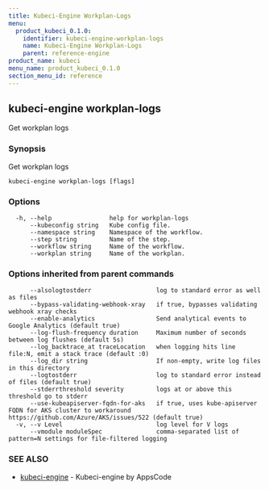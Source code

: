 ```yaml
---
title: Kubeci-Engine Workplan-Logs
menu:
  product_kubeci_0.1.0:
    identifier: kubeci-engine-workplan-logs
    name: Kubeci-Engine Workplan-Logs
    parent: reference-engine
product_name: kubeci
menu_name: product_kubeci_0.1.0
section_menu_id: reference
---
```

## kubeci-engine workplan-logs

Get workplan logs

### Synopsis

Get workplan logs

```
kubeci-engine workplan-logs [flags]
```

### Options

```
  -h, --help                help for workplan-logs
      --kubeconfig string   Kube config file.
      --namespace string    Namespace of the workflow.
      --step string         Name of the step.
      --workflow string     Name of the workflow.
      --workplan string     Name of the workplan.
```

### Options inherited from parent commands

```
      --alsologtostderr                  log to standard error as well as files
      --bypass-validating-webhook-xray   if true, bypasses validating webhook xray checks
      --enable-analytics                 Send analytical events to Google Analytics (default true)
      --log-flush-frequency duration     Maximum number of seconds between log flushes (default 5s)
      --log_backtrace_at traceLocation   when logging hits line file:N, emit a stack trace (default :0)
      --log_dir string                   If non-empty, write log files in this directory
      --logtostderr                      log to standard error instead of files (default true)
      --stderrthreshold severity         logs at or above this threshold go to stderr
      --use-kubeapiserver-fqdn-for-aks   if true, uses kube-apiserver FQDN for AKS cluster to workaround https://github.com/Azure/AKS/issues/522 (default true)
  -v, --v Level                          log level for V logs
      --vmodule moduleSpec               comma-separated list of pattern=N settings for file-filtered logging
```

### SEE ALSO

* [kubeci-engine](/docs/reference/engine/kubeci-engine.md)	 - Kubeci-engine by AppsCode

